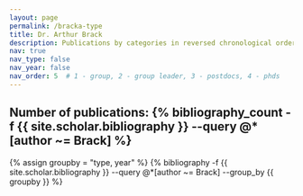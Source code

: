 ```yaml
---
layout: page
permalink: /bracka-type
title: Dr. Arthur Brack
description: Publications by categories in reversed chronological order. Generated by jekyll-scholar.
nav: true
nav_type: false
nav_year: false
nav_order: 5  # 1 - group, 2 - group leader, 3 - postdocs, 4 - phds
---
```


<!-- _pages/bracka-type.md -->
<div class="publications">

<h2>Number of publications: {% bibliography_count -f {{ site.scholar.bibliography }} --query @*[author ~= Brack] %}</h2>
{% assign groupby = "type, year" %}
{% bibliography -f {{ site.scholar.bibliography }} --query @*[author ~= Brack] --group_by {{ groupby }} %}

</div>
